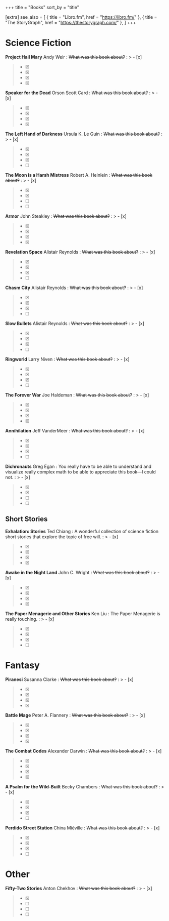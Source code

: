 +++
title = "Books"
sort_by = "title"

[extra]
see_also = [
  { title = "Libro.fm", href = "https://libro.fm/" },
  { title = "The StoryGraph", href = "https://thestorygraph.com/" },
]
+++

# Science Fiction

**Project Hail Mary**
Andy Weir
: ~~What was this book about?~~
: > - [x] 
  > - [x] 
  > - [x] 
  > - [x] 
  > - [x]

**Speaker for the Dead**
Orson Scott Card
: ~~What was this book about?~~
: > - [x] 
  > - [x] 
  > - [x] 
  > - [x] 
  > - [x] 

**The Left Hand of Darkness**
Ursula K. Le Guin
: ~~What was this book about?~~
: > - [x] 
  > - [x] 
  > - [x] 
  > - [x] 
  > - [ ]  

**The Moon is a Harsh Mistress**
Robert A. Heinlein
: ~~What was this book about?~~
: > - [x] 
  > - [x] 
  > - [x] 
  > - [ ] 
  > - [ ] 

**Armor**
John Steakley
: ~~What was this book about?~~
: > - [x] 
  > - [x] 
  > - [x] 
  > - [x] 
  > - [x] 

**Revelation Space**
Alistair Reynolds
: ~~What was this book about?~~
: > - [x] 
  > - [x] 
  > - [x] 
  > - [x] 
  > - [ ] 

**Chasm City**
Alistair Reynolds
: ~~What was this book about?~~
: > - [x] 
  > - [x] 
  > - [x] 
  > - [x] 
  > - [ ] 

**Slow Bullets**
Alistair Reynolds
: ~~What was this book about?~~
: > - [x] 
  > - [x] 
  > - [x] 
  > - [x] 
  > - [ ] 

**Ringworld**
Larry Niven
: ~~What was this book about?~~
: > - [x] 
  > - [x] 
  > - [x] 
  > - [x] 
  > - [ ] 

**The Forever War**
Joe Haldeman
: ~~What was this book about?~~
: > - [x] 
  > - [x] 
  > - [x] 
  > - [x] 
  > - [x] 

**Annihilation**
Jeff VanderMeer
: ~~What was this book about?~~
: > - [x] 
  > - [x] 
  > - [x] 
  > - [x] 
  > - [ ] 

**Dichronauts**
Greg Egan
: You really have to be able to understand and visualize really complex math to be able to appreciate this book—I could not.
: > - [x] 
  > - [x] 
  > - [x] 
  > - [ ] 
  > - [ ] 


## Short Stories

**Exhalation: Stories**
Ted Chiang
: A wonderful collection of science fiction short stories that explore the topic of free will.
: > - [x] 
  > - [x] 
  > - [x] 
  > - [x] 
  > - [x] 

**Awake in the Night Land**
John C. Wright
: ~~What was this book about?~~
: > - [x] 
  > - [x] 
  > - [x] 
  > - [x] 
  > - [x] 

**The Paper Menagerie and Other Stories**
Ken Liu
: The Paper Menagerie is really touching.
: > - [x] 
  > - [x] 
  > - [x] 
  > - [x] 
  > - [ ] 

# Fantasy

**Piranesi**
Susanna Clarke
: ~~What was this book about?~~
: > - [x] 
  > - [x] 
  > - [x] 
  > - [x] 
  > - [x] 

**Battle Mage**
Peter A. Flannery
: ~~What was this book about?~~
: > - [x] 
  > - [x] 
  > - [x] 
  > - [x] 
  > - [x] 

**The Combat Codes**
Alexander Darwin
: ~~What was this book about?~~
: > - [x] 
  > - [x] 
  > - [x] 
  > - [x] 
  > - [x] 

**A Psalm for the Wild-Built**
Becky Chambers
: ~~What was this book about?~~
: > - [x] 
  > - [x] 
  > - [x] 
  > - [x] 
  > - [ ] 

**Perdido Street Station**
China Miéville
: ~~What was this book about?~~
: > - [x] 
  > - [x] 
  > - [x] 
  > - [x] 
  > - [ ] 

# Other

**Fifty-Two Stories**
Anton Chekhov
: ~~What was this book about?~~
: > - [x] 
  > - [x] 
  > - [ ] 
  > - [ ] 
  > - [ ] 





